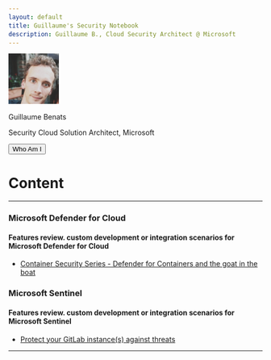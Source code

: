```yaml
---
layout: default
title: Guillaume's Security Notebook
description: Guillaume B., Cloud Security Architect @ Microsoft
---
```

<div class="card">
  <img src="images/1618471779247.jpg" alt="Guillaume" style="width:100px">
  <p class="profiletitle">Guillaume Benats</p>
  <p class="title">Security Cloud Solution Architect, Microsoft</p>
  <a href="https://www.linkedin.com/in/guillaume-benats-25550426/" target="_blamk"><i class="fa fa-linkedin"></i></a>
  <p><button>Who Am I</button></p>
</div>

# Content
___

### Microsoft Defender for Cloud
#### Features review. custom development or integration scenarios for Microsoft Defender for Cloud

- [Container Security Series - Defender for Containers and the goat in the boat](defender-containers.md)

### Microsoft Sentinel
#### Features review. custom development or integration scenarios for Microsoft Sentinel

- [Protect your GitLab instance(s) against threats](sentinel-gitlab.md)


___
